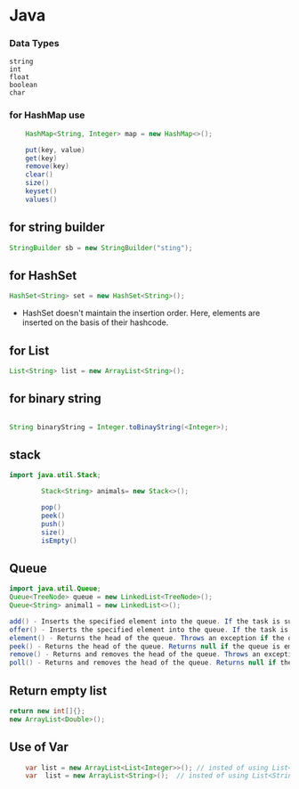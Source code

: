 # Java

### Data Types
```
string
int
float
boolean
char

```

### for HashMap use
``` java
    HashMap<String, Integer> map = new HashMap<>();

    put(key, value)
    get(key)
    remove(key)
    clear()
    size()
    keyset()
    values()
```

## for string builder
``` java
StringBuilder sb = new StringBuilder("sting");
```

## for HashSet
```  java
HashSet<String> set = new HashSet<String>();
```

- HashSet doesn't maintain the insertion order. Here, elements are inserted on the basis of their hashcode.

## for List
```java 
List<String> list = new ArrayList<String>();
```

## for binary string 
``` java 

String binaryString = Integer.toBinayString(<Integer>);

```

## stack 
``` java
import java.util.Stack;

        Stack<String> animals= new Stack<>();

        pop()
        peek()
        push()
        size()
        isEmpty()
```
## Queue
``` java
import java.util.Queue;
Queue<TreeNode> queue = new LinkedList<TreeNode>();
Queue<String> animal1 = new LinkedList<>();

add() - Inserts the specified element into the queue. If the task is successful, add() returns true, if not it throws an exception.
offer() - Inserts the specified element into the queue. If the task is successful, offer() returns true, if not it returns false.
element() - Returns the head of the queue. Throws an exception if the queue is empty.
peek() - Returns the head of the queue. Returns null if the queue is empty.
remove() - Returns and removes the head of the queue. Throws an exception if the queue is empty.
poll() - Returns and removes the head of the queue. Returns null if the queue is empty.

```
## Return empty list
``` java
return new int[]{};
new ArrayList<Double>();
```

## Use of Var
``` java
    var list = new ArrayList<List<Integer>>(); // insted of using List<List<Integer>> list = new ArrayList<List<Integer>>();
    var  list = new ArrayList<String>();  // insted of using List<String> list = new ArrayList<String>();
```
